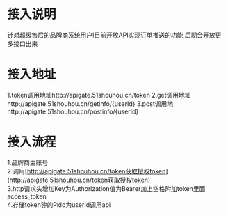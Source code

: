 # 接入说明

针对超级售后的品牌商系统用户!目前开放API实现订单推送的功能,后期会开放更多接口出来

# 接入地址

1.token调用地址http://apigate.51shouhou.cn/token
2.get调用地址http://apigate.51shouhou.cn/getinfo/{userId}
3.post调用地http://apigate.51shouhou.cn/postinfo/{userId}

# 接入流程

1.品牌商主账号  
2.调用[http://apigate.51shouhou.cn/token获取授权token](http://apigate.51shouhou.cn/token获取授权token)  
3.http请求头增加Key为Authorization值为Bearer加上空格附加token里面access\_token  
4.存储token钟的PkId为userId调用api

# 



